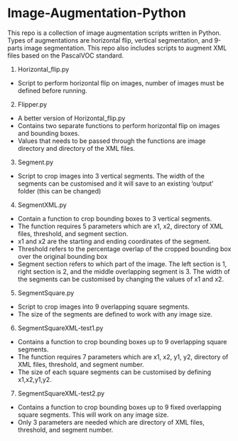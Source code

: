 # Image-Augmentation-Python
This repo is a collection of image augmentation scripts written in Python. Types of augmentations are horizontal flip, vertical segmentation, and 9-parts image segmentation. This repo also includes scripts to augment XML files based on the PascalVOC standard.

1. Horizontal_flip.py
- Script to perform horizontal flip on images, number of images must be defined before running.
 
2. Flipper.py
- A better version of Horizontal_flip.py
- Contains two separate functions to perform horizontal flip on images and bounding boxes.
- Values that needs to be passed through the functions are image directory and directory of the XML files.

3. Segment.py
- Script to crop images into 3 vertical segments. The width of the segments can be customised and it will save to an existing ‘output’ folder (this can be changed)

4. SegmentXML.py
- Contain a function to crop bounding boxes to 3 vertical segments.
- The function requires 5 parameters which are x1, x2, directory of XML files, threshold, and segment section.
- x1 and x2 are the starting and ending coordinates of the segment.
- Threshold refers to the percentage overlap of the cropped bounding box over the original bounding box
- Segment section refers to which part of the image. The left section is 1, right section is 2, and the middle overlapping segment is 3. The width of the segments can be customised by changing the values of x1 and x2.

5. SegmentSquare.py
- Script to crop images into 9 overlapping square segments.
- The size of the segments are defined to work with any image size.

6. SegmentSquareXML-test1.py
- Contains a function to crop bounding boxes up to 9 overlapping square segments.
- The function requires 7 parameters which are x1, x2, y1, y2, directory of XML files, threshold, and segment number.
- The size of each square segments can be customised by defining x1,x2,y1,y2.

7. SegmentSquareXML-test2.py
- Contains a function to crop bounding boxes up to 9 fixed overlapping square segments. This will work on any image size.
- Only 3 parameters are needed which are directory of XML files, threshold, and segment number.
